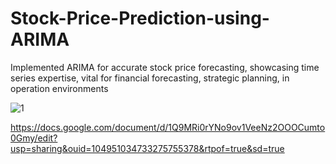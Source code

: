 # Stock-Price-Prediction-using-ARIMA


Implemented ARIMA for accurate stock price forecasting, showcasing time series expertise, vital for financial forecasting, strategic planning, in operation environments


![1](https://github.com/yinaS1234/Stock-Price-Prediction-ARIMA-DA/blob/main/Resrouces/1.png)



https://docs.google.com/document/d/1Q9MRi0rYNo9ov1VeeNz2OOOCumto0Gmy/edit?usp=sharing&ouid=104951034733275755378&rtpof=true&sd=true
